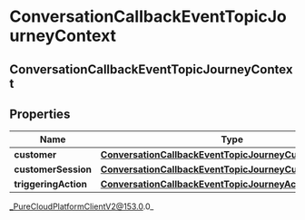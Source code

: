 # ConversationCallbackEventTopicJourneyContext

## ConversationCallbackEventTopicJourneyContext

## Properties

|Name | Type | Description | Notes|
|------------ | ------------- | ------------- | -------------|
| **customer** | [**ConversationCallbackEventTopicJourneyCustomer**](ConversationCallbackEventTopicJourneyCustomer) |  | [optional] |
| **customerSession** | [**ConversationCallbackEventTopicJourneyCustomerSession**](ConversationCallbackEventTopicJourneyCustomerSession) |  | [optional] |
| **triggeringAction** | [**ConversationCallbackEventTopicJourneyAction**](ConversationCallbackEventTopicJourneyAction) |  | [optional] |



_PureCloudPlatformClientV2@153.0.0_
